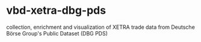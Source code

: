 # vbd-xetra-dbg-pds
collection, enrichment and visualization of XETRA trade data from Deutsche Börse Group's Public Dataset (DBG PDS)
